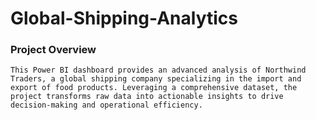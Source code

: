 # Global-Shipping-Analytics
### Project Overview
    This Power BI dashboard provides an advanced analysis of Northwind Traders, a global shipping company specializing in the import and export of food products. Leveraging a comprehensive dataset, the project transforms raw data into actionable insights to drive decision-making and operational efficiency.

